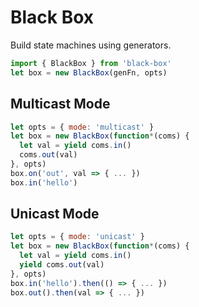 # Black Box

Build state machines using generators.

```js
import { BlackBox } from 'black-box'
let box = new BlackBox(genFn, opts)
```

## Multicast Mode

```js
let opts = { mode: 'multicast' }
let box = new BlackBox(function*(coms) {
  let val = yield coms.in()
  coms.out(val)
}, opts)
box.on('out', val => { ... })
box.in('hello')
```

## Unicast Mode

```js
let opts = { mode: 'unicast' }
let box = new BlackBox(function*(coms) {
  let val = yield coms.in()
  yield coms.out(val)
}, opts)
box.in('hello').then(() => { ... })
box.out().then(val => { ... })
```

